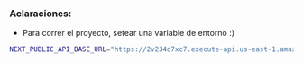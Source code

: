 ### Aclaraciones:

- Para correr el proyecto, setear una variable de entorno :)

```bash
NEXT_PUBLIC_API_BASE_URL="https://2v234d7xc7.execute-api.us-east-1.amazonaws.com/default"
```
